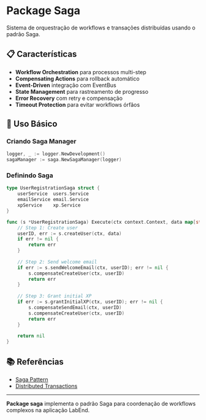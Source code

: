 # Package Saga

Sistema de orquestração de workflows e transações distribuídas usando o padrão Saga.

## 📋 Características

- **Workflow Orchestration** para processos multi-step
- **Compensating Actions** para rollback automático
- **Event-Driven** integração com EventBus
- **State Management** para rastreamento de progresso
- **Error Recovery** com retry e compensação
- **Timeout Protection** para evitar workflows órfãos

## 🚀 Uso Básico

### Criando Saga Manager
```go
logger, _ := logger.NewDevelopment()
sagaManager := saga.NewSagaManager(logger)
```

### Definindo Saga
```go
type UserRegistrationSaga struct {
    userService  users.Service
    emailService email.Service
    xpService    xp.Service
}

func (s *UserRegistrationSaga) Execute(ctx context.Context, data map[string]interface{}) error {
    // Step 1: Create user
    userID, err := s.createUser(ctx, data)
    if err != nil {
        return err
    }
    
    // Step 2: Send welcome email
    if err := s.sendWelcomeEmail(ctx, userID); err != nil {
        s.compensateCreateUser(ctx, userID)
        return err
    }
    
    // Step 3: Grant initial XP
    if err := s.grantInitialXP(ctx, userID); err != nil {
        s.compensateSendEmail(ctx, userID)
        s.compensateCreateUser(ctx, userID)
        return err
    }
    
    return nil
}
```

## 📚 Referências

- [Saga Pattern](https://microservices.io/patterns/data/saga.html)
- [Distributed Transactions](https://martinfowler.com/articles/patterns-of-distributed-systems/saga.html)

---

**Package saga** implementa o padrão Saga para coordenação de workflows complexos na aplicação LabEnd. 